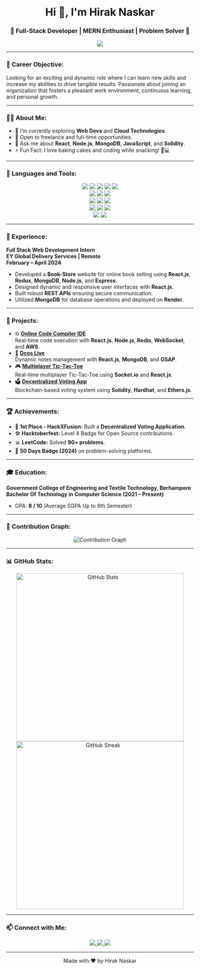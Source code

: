 <!-- Intro Section -->
<h1 align="center">Hi 👋, I'm Hirak Naskar</h1>
<h3 align="center">🚀 Full-Stack Developer | MERN Enthusiast | Problem Solver 🚀</h3>

<p align="center">
  <img src="https://readme-typing-svg.demolab.com?font=Fira+Code&size=24&pause=1000&color=1C7ED6&center=true&vCenter=true&width=435&lines=Welcome+to+my+GitHub!+👨‍💻;Passionate+about+coding+and+learning!;Let's+build+amazing+things+together!">
</p>

---

<!-- Career Objective -->
### 🎯 Career Objective:
Looking for an exciting and dynamic role where I can learn new skills and increase my abilities to drive tangible results. Passionate about joining an organization that fosters a pleasant work environment, continuous learning, and personal growth.

---

<!-- About Section -->
### 👨‍💻 About Me:
- 🌱 I’m currently exploring **Web Devs** and **Cloud Technologies**.
- 💼 Open to freelance and full-time opportunities.
- 💬 Ask me about **React**, **Node.js**, **MongoDB**, **JavaScript**, and **Solidity**.
- ⚡ Fun Fact: I love baking cakes and coding while snacking! 🎂💻

---

<!-- Skills Section -->
### 🚀 Languages and Tools:

<p align="center">
  <img src="https://img.shields.io/badge/C-00599C?style=for-the-badge&logo=c&logoColor=white"/>
  <img src="https://img.shields.io/badge/Java-ED8B00?style=for-the-badge&logo=openjdk&logoColor=white"/>
  <img src="https://img.shields.io/badge/JavaScript-323330?style=for-the-badge&logo=javascript&logoColor=F7DF1E"/>
  <img src="https://img.shields.io/badge/Solidity-363636?style=for-the-badge&logo=solidity&logoColor=white"/>
  <img src="https://img.shields.io/badge/SQL-025E8C?style=for-the-badge&logo=postgresql&logoColor=white"/>
  <br>
  <img src="https://img.shields.io/badge/React-20232A?style=for-the-badge&logo=react&logoColor=61DAFB"/>
  <img src="https://img.shields.io/badge/Next.js-000000?style=for-the-badge&logo=next.js&logoColor=white"/>
  <img src="https://img.shields.io/badge/Tailwind_CSS-38B2AC?style=for-the-badge&logo=tailwind-css&logoColor=white"/>
  <br>
  <img src="https://img.shields.io/badge/Node.js-339933?style=for-the-badge&logo=node.js&logoColor=white"/>
  <img src="https://img.shields.io/badge/Express.js-000000?style=for-the-badge&logo=express&logoColor=white"/>
  <img src="https://img.shields.io/badge/MongoDB-4EA94B?style=for-the-badge&logo=mongodb&logoColor=white"/>
  <br>
  <img src="https://img.shields.io/badge/AWS-FF9900?style=for-the-badge&logo=amazon-aws&logoColor=white"/>
  <img src="https://img.shields.io/badge/Firebase-FFCA28?style=for-the-badge&logo=firebase&logoColor=black"/>
  <img src="https://img.shields.io/badge/Docker-2496ED?style=for-the-badge&logo=docker&logoColor=white"/>
  <br>
  <img src="https://img.shields.io/badge/GitHub-181717?style=for-the-badge&logo=github&logoColor=white"/>
  <img src="https://img.shields.io/badge/Postman-FF6C37?style=for-the-badge&logo=postman&logoColor=white"/>
</p>

---

<!-- Experience Section -->
### 💼 Experience:
**Full Stack Web Development Intern**  
**EY Global Delivery Services | Remote**  
**February – April 2024**
- Developed a **Book-Store** website for online book selling using **React.js**, **Redux**, **MongoDB**, **Node.js**, and **Express**.
- Designed dynamic and responsive user interfaces with **React.js**.
- Built robust **REST APIs** ensuring secure communication.
- Utilized **MongoDB** for database operations and deployed on **Render**.

---

<!-- Projects Section -->
### 🌟 Projects:
- 🌐 **[Online Code Compiler IDE](https://github.com/YourUsername/online-compiler)**  
  Real-time code execution with **React.js**, **Node.js**, **Redis**, **WebSocket**, and **AWS**.
- 📝 **[Dcos Live](https://github.com/YourUsername/dcos-live)**  
  Dynamic notes management with **React.js**, **MongoDB**, and **GSAP**.
- 🎮 **[Multiplayer Tic-Tac-Toe](https://github.com/YourUsername/tic-tac-toe)**  
  Real-time multiplayer Tic-Tac-Toe using **Socket.io** and **React.js**.
- 🗳️ **[Decentralized Voting App](https://github.com/YourUsername/decentralized-voting)**  
  Blockchain-based voting system using **Solidity**, **Hardhat**, and **Ethers.js**.

---

<!-- Achievements Section -->
### 🏆 Achievements:
- 🥇 **1st Place - HackXFusion:** Built a **Decentralized Voting Application**.
- 🛠️ **Hacktoberfest:** Level 4 Badge for Open Source contributions.
- 📊 **LeetCode:** Solved **90+ problems**.
- 🏅 **50 Days Badge (2024)** on problem-solving platforms.

---

<!-- Education Section -->
### 🎓 Education:
**Government College of Engineering and Textile Technology, Berhampore**  
**Bachelor Of Technology in Computer Science (2021 – Present)**  
- GPA: **8 / 10** (Average SGPA Up to 6th Semester)

---

<!-- Contribution Graph -->
### 🌟 Contribution Graph:
<p align="center">
  <img src="https://github-readme-activity-graph.vercel.app/graph?username=hiraknaskar&theme=github&custom_title=90+Contributions+in+the+Last+Year" alt="Contribution Graph" />
</p>


---

<!-- GitHub Stats -->
### 📊 GitHub Stats:
<p align="center">
  <img src="https://github-readme-stats.vercel.app/api?username=YourUsername&show_icons=true&theme=radical" alt="GitHub Stats" width="450"/>
  <img src="https://github-readme-streak-stats.herokuapp.com/?user=YourUsername&theme=radical" alt="GitHub Streak" width="450"/>
</p>

---

<!-- Connect With Me -->
### 📫 Connect with Me:
<p align="center">
  <a href="https://www.linkedin.com/in/hirak-naskar/">
    <img src="https://img.shields.io/badge/-LinkedIn-blue?style=for-the-badge&logo=Linkedin&logoColor=white"/>
  </a>
  <a href="mailto:hiraknaskar100@gmail.com">
    <img src="https://img.shields.io/badge/Email-D14836?style=for-the-badge&logo=gmail&logoColor=white" />
  </a>
  <a href="https://yourwebsite.com">
    <img src="https://img.shields.io/badge/Portfolio-Website-green?style=for-the-badge" />
  </a>
</p>

---

<p align="center">
  Made with ❤️ by Hirak Naskar
</p>
